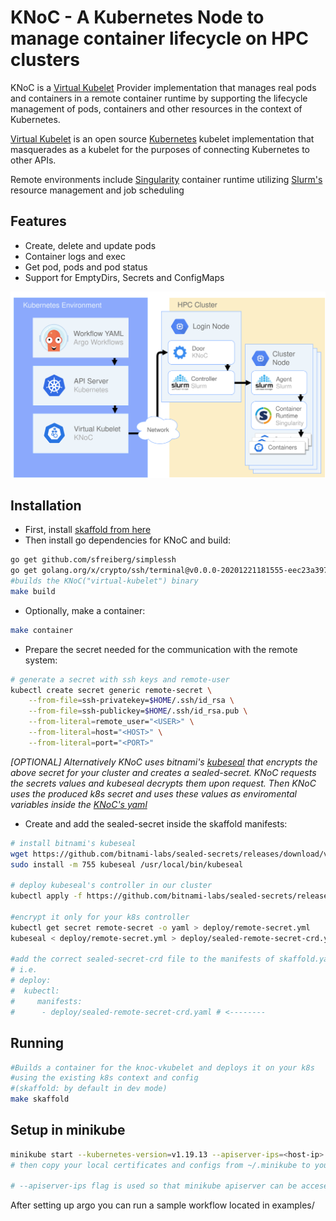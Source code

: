 # KNoC - A Kubernetes Node to manage container lifecycle on HPC clusters

KNoC is a [Virtual Kubelet](https://github.com/virtual-kubelet/virtual-kubelet) Provider implementation that manages real pods and containers in a remote container runtime by supporting the lifecycle management of pods, containers and other resources in the context of Kubernetes.

[Virtual Kubelet](https://github.com/virtual-kubelet/virtual-kubelet) is an open source [Kubernetes](https://kubernetes.io/) kubelet implementation that masquerades as a kubelet for the purposes of connecting Kubernetes to other APIs.

Remote environments include [Singularity](https://sylabs.io/singularity/) container runtime utilizing [Slurm's](https://slurm.schedmd.com/) resource management and job scheduling

## Features
- Create, delete and update pods
- Container logs and exec
- Get pod, pods and pod status
- Support for EmptyDirs, Secrets and ConfigMaps

![diagram](media/knoc-env.png)

## Installation
- First, install [skaffold from here](https://skaffold.dev/docs/install/)
- Then install go dependencies for KNoC and build:
```bash
go get github.com/sfreiberg/simplessh
go get golang.org/x/crypto/ssh/terminal@v0.0.0-20201221181555-eec23a3978ad
#builds the KNoC("virtual-kubelet") binary
make build
```

- Optionally, make a container:
```bash
make container
```

- Prepare the secret needed for the communication with the remote system:
```bash
# generate a secret with ssh keys and remote-user
kubectl create secret generic remote-secret \
    --from-file=ssh-privatekey=$HOME/.ssh/id_rsa \
    --from-file=ssh-publickey=$HOME/.ssh/id_rsa.pub \
    --from-literal=remote_user="<USER>" \
    --from-literal=host="<HOST>" \
    --from-literal=port="<PORT>"
```

*[OPTIONAL] Alternatively KNoC uses bitnami's [kubeseal](https://github.com/bitnami-labs/sealed-secrets) that encrypts the above secret for your cluster and creates a sealed-secret. KNoC requests the secrets values and kubeseal decrypts them upon request. Then KNoC uses the produced k8s secret and uses these values as enviromental variables inside the [KNoC's yaml](https://github.com/CARV-ICS-FORTH/knoc/blob/master/deploy/pod.yml)*

- Create and add the sealed-secret inside the skaffold manifests:
```bash
# install bitnami's kubeseal
wget https://github.com/bitnami-labs/sealed-secrets/releases/download/v0.15.0/kubeseal-linux-amd64 -O kubeseal
sudo install -m 755 kubeseal /usr/local/bin/kubeseal

# deploy kubeseal's controller in our cluster
kubectl apply -f https://github.com/bitnami-labs/sealed-secrets/releases/download/v0.15.0/controller.yaml

#encrypt it only for your k8s controller
kubectl get secret remote-secret -o yaml > deploy/remote-secret.yml
kubeseal < deploy/remote-secret.yml > deploy/sealed-remote-secret-crd.yaml

#add the correct sealed-secret-crd file to the manifests of skaffold.yaml
# i.e.
# deploy:
#  kubectl:
#     manifests:
#      - deploy/sealed-remote-secret-crd.yaml # <--------
```

## Running
```bash
#Builds a container for the knoc-vkubelet and deploys it on your k8s
#using the existing k8s context and config
#(skaffold: by default in dev mode)
make skaffold
```

## Setup in minikube
```bash
minikube start --kubernetes-version=v1.19.13 --apiserver-ips=<host-ip>
# then copy your local certificates and configs from ~/.minikube to your "knoc-targetted" system

# --apiserver-ips flag is used so that minikube apiserver can be accesed outside the local network it resides.
```

After setting up argo you can run a sample workflow located in examples/
